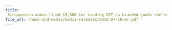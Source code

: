 ```yaml
---
title: 
 Singaporean woman fined $5,500 for evading GST on branded goods she bought overseas for sale here  
file_url: /news-and-media/media-releases/2018-07-18-mr.pdf
---
```

